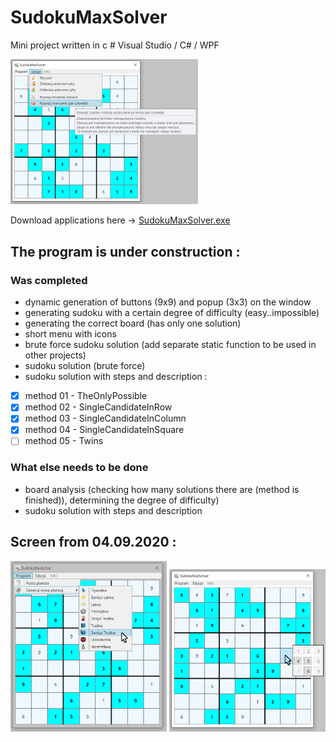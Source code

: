 # SudokuMaxSolver
Mini project written in c # Visual Studio / C# / WPF

<img src="./projectScreenImage/SudokuMaxSolver2.png" width=300/>

Download applications here -> [SudokuMaxSolver.exe](./SudokuMaxSolver/bin/Debug/SudokuMaxSolver.exe)

## The program is under construction :
### Was completed
* dynamic generation of buttons (9x9) and popup (3x3) on the window
* generating sudoku with a certain degree of difficulty (easy..impossible)
* generating the correct board (has only one solution)
* short menu with icons
* brute force sudoku solution (add separate static function to be used in other projects)
* sudoku solution (brute force)
* sudoku solution with steps and description :
- [x] method 01 - TheOnlyPossible
- [x] method 02 - SingleCandidateInRow
- [x] method 03 - SingleCandidateInColumn
- [x] method 04 - SingleCandidateInSquare
- [ ] method 05 - Twins
### What else needs to be done
* board analysis (checking how many solutions there are (method is finished)), determining the degree of difficulty)
* sudoku solution with steps and description

## Screen from 04.09.2020 :
<img src="./projectScreenImage/SudokuMaxSolver1.png" width=250/> <img src="./projectScreenImage/SudokuMaxSolver3.png" width=250/>
